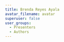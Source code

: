 ```yaml
---
title: Brenda Reyes Ayala
avatar_filename: avatar
superuser: false
user_groups:
  - Presenters
  - Authors
---
```

